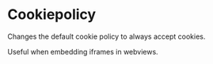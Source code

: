 Cookiepolicy
====

Changes the default cookie policy to always accept cookies.

Useful when embedding iframes in webviews.